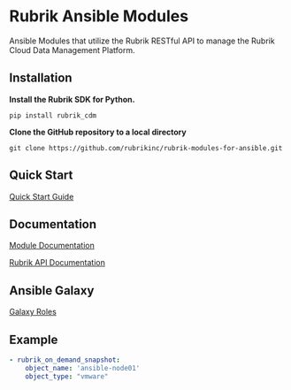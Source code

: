 #  Rubrik Ansible Modules
 
Ansible Modules that utilize the Rubrik RESTful API to manage the Rubrik Cloud Data Management Platform.

## Installation

**Install the Rubrik SDK for Python.**

`pip install rubrik_cdm`

**Clone the GitHub repository to a local directory**

`git clone https://github.com/rubrikinc/rubrik-modules-for-ansible.git`

## Quick Start

[Quick Start Guide](https://github.com/rubrikinc/rubrik-modules-for-ansible/blob/master/docs/quick-start.md)


## Documentation

[Module Documentation](https://rubrik.gitbook.io/rubrik-modules-for-ansible/)

[Rubrik API Documentation](https://github.com/rubrikinc/api-documentation)

## Ansible Galaxy

[Galaxy Roles](https://galaxy.ansible.com/rubrik-devops)



## Example

```yaml
- rubrik_on_demand_snapshot:
    object_name: 'ansible-node01'
    object_type: "vmware"
```


